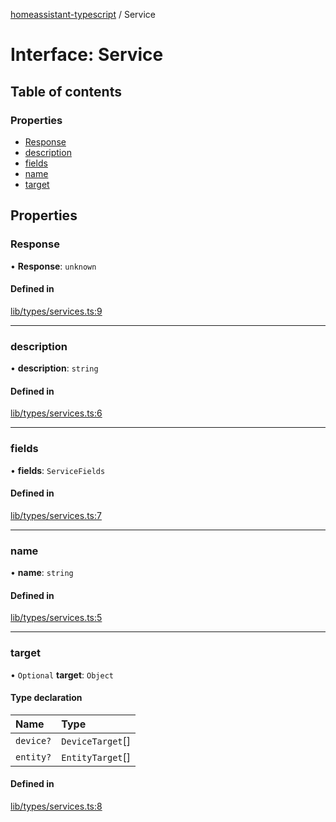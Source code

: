 [homeassistant-typescript](../README.md) / Service

# Interface: Service

## Table of contents

### Properties

- [Response](Service.md#response)
- [description](Service.md#description)
- [fields](Service.md#fields)
- [name](Service.md#name)
- [target](Service.md#target)

## Properties

### Response

• **Response**: `unknown`

#### Defined in

[lib/types/services.ts:9](https://github.com/benwainwright/hass-ts/blob/7a1b65e/src/lib/types/services.ts#L9)

___

### description

• **description**: `string`

#### Defined in

[lib/types/services.ts:6](https://github.com/benwainwright/hass-ts/blob/7a1b65e/src/lib/types/services.ts#L6)

___

### fields

• **fields**: `ServiceFields`

#### Defined in

[lib/types/services.ts:7](https://github.com/benwainwright/hass-ts/blob/7a1b65e/src/lib/types/services.ts#L7)

___

### name

• **name**: `string`

#### Defined in

[lib/types/services.ts:5](https://github.com/benwainwright/hass-ts/blob/7a1b65e/src/lib/types/services.ts#L5)

___

### target

• `Optional` **target**: `Object`

#### Type declaration

| Name | Type |
| :------ | :------ |
| `device?` | `DeviceTarget`[] |
| `entity?` | `EntityTarget`[] |

#### Defined in

[lib/types/services.ts:8](https://github.com/benwainwright/hass-ts/blob/7a1b65e/src/lib/types/services.ts#L8)
